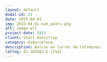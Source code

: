 ```yaml
---
layout: default
modal-id: 21
date: 2015-04-01
img: 2015-04-01-san_pedro.png
alt: image-alt
project-date: 2015
client: Start Bootstrap
category: mibarcelona
description: Balcon en Carrer de Colomines.
latlng: 41.385983,2.17931
---
```

